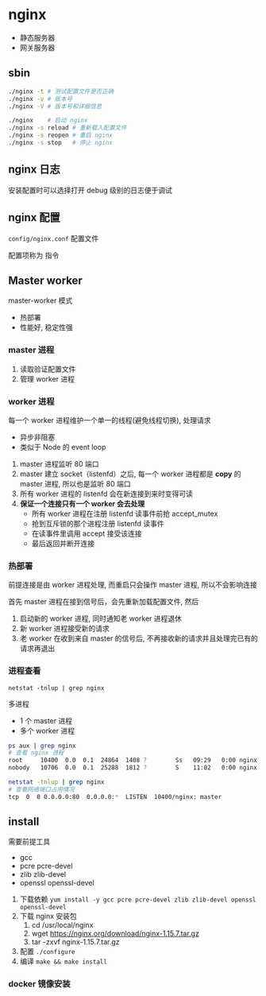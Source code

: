 # nginx

- 静态服务器
- 网关服务器

## sbin

```bash
./nginx -t # 测试配置文件是否正确
./nginx -v # 版本号
./nginx -V # 版本号和详细信息

./nginx    # 启动 nginx
./nginx -s reload # 重新载入配置文件
./nginx -s reopen # 重启 nginx
./nginx -s stop   # 停止 nginx
```

## nginx 日志

安装配置时可以选择打开 debug 级别的日志便于调试

## nginx 配置

`config/nginx.conf` 配置文件

配置项称为 指令

## Master worker

master-worker 模式

- 热部署
- 性能好, 稳定性强

### master 进程

1. 读取验证配置文件
2. 管理 worker 进程

### worker 进程

每一个 worker 进程维护一个单一的线程(避免线程切换), 处理请求

- 异步非阻塞
- 类似于 Node 的 event loop

1. master 进程监听 80 端口
2. master 建立 socket（listenfd）之后, 每一个 worker 进程都是 **copy** 的 master 进程, 所以也是监听 80 端口
3. 所有 worker 进程的 listenfd 会在新连接到来时变得可读
4. **保证一个连接只有一个 worker 会去处理**
   - 所有 worker 进程在注册 listenfd 读事件前抢 accept_mutex
   - 抢到互斥锁的那个进程注册 listenfd 读事件
   - 在读事件里调用 accept 接受该连接
   - 最后返回并断开连接

### 热部署

前提连接是由 worker 进程处理, 而重启只会操作 master 进程, 所以不会影响连接

首先 master 进程在接到信号后，会先重新加载配置文件, 然后

1. 启动新的 worker 进程, 同时通知老 worker 进程退休
2. 新 worker 进程接受新的请求
3. 老 worker 在收到来自 master 的信号后, 不再接收新的请求并且处理完已有的请求再退出

### 进程查看

`netstat -tnlup | grep nginx`

多进程

- 1 个 master 进程
- 多个 worker 进程

```bash
ps aux | grep nginx
# 查看 nginx 进程
root     10400  0.0  0.1  24864  1408 ?        Ss   09:29   0:00 nginx: master process ./nginx
nobody   10706  0.0  0.1  25288  1812 ?        S    11:02   0:00 nginx: worker process

netstat -tnlup | grep nginx
# 查看网络端口占用情况
tcp  0  0 0.0.0.0:80  0.0.0.0:*  LISTEN  10400/nginx: master
```

## install

需要前提工具

- gcc
- pcre pcre-devel
- zlib zlib-devel
- openssl openssl-devel

1. 下载依赖 `yum install -y gcc pcre pcre-devel zlib zlib-devel openssl openssl-devel`
2. 下载 nginx 安装包
    1. cd /usr/local/nginx
    2. wget https://nginx.org/download/nginx-1.15.7.tar.gz
    3. tar -zxvf nginx-1.15.7.tar.gz
3. 配置 `./configure`
4. 编译 `make && make install`

### docker 镜像安装
